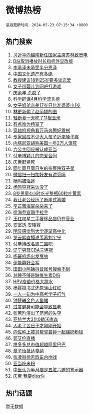 # 微博热榜

`最后更新时间：2024-05-23 07:15:34 +0800`

## 热门搜索

1. [习近平向越南新任国家主席苏林致贺电](https://m.weibo.cn/search?containerid=100103type%3D1%26t%3D10%26q%3D%23%E4%B9%A0%E8%BF%91%E5%B9%B3%E5%90%91%E8%B6%8A%E5%8D%97%E6%96%B0%E4%BB%BB%E5%9B%BD%E5%AE%B6%E4%B8%BB%E5%B8%AD%E8%8B%8F%E6%9E%97%E8%87%B4%E8%B4%BA%E7%94%B5%23&stream_entry_id=51&isnewpage=1&extparam=seat%3D1%26dgr%3D0%26cate%3D10103%26q%3D%2523%25E4%25B9%25A0%25E8%25BF%2591%25E5%25B9%25B3%25E5%2590%2591%25E8%25B6%258A%25E5%258D%2597%25E6%2596%25B0%25E4%25BB%25BB%25E5%259B%25BD%25E5%25AE%25B6%25E4%25B8%25BB%25E5%25B8%25AD%25E8%258B%258F%25E6%259E%2597%25E8%2587%25B4%25E8%25B4%25BA%25E7%2594%25B5%2523%26pos%3D0%26filter_type%3Drealtimehot%26stream_entry_id%3D51%26c_type%3D51%26display_time%3D1716419733%26pre_seqid%3D171641973370104257137)
1. [B站取消播放时长指标外显改版](https://m.weibo.cn/search?containerid=100103type%3D1%26t%3D10%26q%3D%23B%E7%AB%99%E5%8F%96%E6%B6%88%E6%92%AD%E6%94%BE%E6%97%B6%E9%95%BF%E6%8C%87%E6%A0%87%E5%A4%96%E6%98%BE%E6%94%B9%E7%89%88%23&stream_entry_id=31&isnewpage=1&extparam=seat%3D1%26lcate%3D5001%26cate%3D5001%26pos%3D0%26band_rank%3D1%26stream_entry_id%3D31%26flag%3D2%26dgr%3D0%26q%3D%2523B%25E7%25AB%2599%25E5%258F%2596%25E6%25B6%2588%25E6%2592%25AD%25E6%2594%25BE%25E6%2597%25B6%25E9%2595%25BF%25E6%258C%2587%25E6%25A0%2587%25E5%25A4%2596%25E6%2598%25BE%25E6%2594%25B9%25E7%2589%2588%2523%26filter_type%3Drealtimehot%26realpos%3D1%26c_type%3D31%26display_time%3D1716419733%26pre_seqid%3D171641973370104257137)
1. [李承泽未承受半分恩泽](https://m.weibo.cn/search?containerid=100103type%3D1%26t%3D10%26q%3D%E6%9D%8E%E6%89%BF%E6%B3%BD%E6%9C%AA%E6%89%BF%E5%8F%97%E5%8D%8A%E5%88%86%E6%81%A9%E6%B3%BD&stream_entry_id=31&isnewpage=1&extparam=seat%3D1%26lcate%3D5001%26cate%3D5001%26pos%3D1%26band_rank%3D2%26stream_entry_id%3D31%26flag%3D2%26dgr%3D0%26q%3D%25E6%259D%258E%25E6%2589%25BF%25E6%25B3%25BD%25E6%259C%25AA%25E6%2589%25BF%25E5%258F%2597%25E5%258D%258A%25E5%2588%2586%25E6%2581%25A9%25E6%25B3%25BD%26filter_type%3Drealtimehot%26realpos%3D2%26c_type%3D31%26display_time%3D1716419733%26pre_seqid%3D171641973370104257137)
1. [中国文化遗产有多绝](https://m.weibo.cn/search?containerid=100103type%3D1%26t%3D10%26q%3D%23%E4%B8%AD%E5%9B%BD%E6%96%87%E5%8C%96%E9%81%97%E4%BA%A7%E6%9C%89%E5%A4%9A%E7%BB%9D%23&stream_entry_id=31&isnewpage=1&extparam=seat%3D1%26lcate%3D5001%26cate%3D5001%26pos%3D2%26band_rank%3D3%26stream_entry_id%3D31%26flag%3D0%26dgr%3D0%26q%3D%2523%25E4%25B8%25AD%25E5%259B%25BD%25E6%2596%2587%25E5%258C%2596%25E9%2581%2597%25E4%25BA%25A7%25E6%259C%2589%25E5%25A4%259A%25E7%25BB%259D%2523%26filter_type%3Drealtimehot%26realpos%3D3%26c_type%3D31%26display_time%3D1716419733%26pre_seqid%3D171641973370104257137)
1. [教授建议18到25岁要多谈恋爱](https://m.weibo.cn/search?containerid=100103type%3D1%26t%3D10%26q%3D%23%E6%95%99%E6%8E%88%E5%BB%BA%E8%AE%AE18%E5%88%B025%E5%B2%81%E8%A6%81%E5%A4%9A%E8%B0%88%E6%81%8B%E7%88%B1%23&stream_entry_id=31&isnewpage=1&extparam=seat%3D1%26lcate%3D5001%26cate%3D5001%26pos%3D3%26band_rank%3D4%26stream_entry_id%3D31%26flag%3D2%26dgr%3D0%26q%3D%2523%25E6%2595%2599%25E6%258E%2588%25E5%25BB%25BA%25E8%25AE%25AE18%25E5%2588%25B025%25E5%25B2%2581%25E8%25A6%2581%25E5%25A4%259A%25E8%25B0%2588%25E6%2581%258B%25E7%2588%25B1%2523%26filter_type%3Drealtimehot%26realpos%3D4%26c_type%3D31%26display_time%3D1716419733%26pre_seqid%3D171641973370104257137)
1. [女子带婴儿到网吧打游戏](https://m.weibo.cn/search?containerid=100103type%3D1%26t%3D10%26q%3D%23%E5%A5%B3%E5%AD%90%E5%B8%A6%E5%A9%B4%E5%84%BF%E5%88%B0%E7%BD%91%E5%90%A7%E6%89%93%E6%B8%B8%E6%88%8F%23&stream_entry_id=31&isnewpage=1&extparam=seat%3D1%26lcate%3D5001%26cate%3D5001%26pos%3D4%26band_rank%3D5%26stream_entry_id%3D31%26flag%3D2%26dgr%3D0%26q%3D%2523%25E5%25A5%25B3%25E5%25AD%2590%25E5%25B8%25A6%25E5%25A9%25B4%25E5%2584%25BF%25E5%2588%25B0%25E7%25BD%2591%25E5%2590%25A7%25E6%2589%2593%25E6%25B8%25B8%25E6%2588%258F%2523%26filter_type%3Drealtimehot%26realpos%3D5%26c_type%3D31%26display_time%3D1716419733%26pre_seqid%3D171641973370104257137)
1. [庆余年 杀疯了](https://m.weibo.cn/search?containerid=100103type%3D1%26t%3D10%26q%3D%E5%BA%86%E4%BD%99%E5%B9%B4+%E6%9D%80%E7%96%AF%E4%BA%86&stream_entry_id=31&isnewpage=1&extparam=seat%3D1%26lcate%3D5001%26cate%3D5001%26pos%3D5%26band_rank%3D6%26stream_entry_id%3D31%26flag%3D2%26dgr%3D0%26q%3D%25E5%25BA%2586%25E4%25BD%2599%25E5%25B9%25B4%2520%25E6%259D%2580%25E7%2596%25AF%25E4%25BA%2586%26filter_type%3Drealtimehot%26realpos%3D6%26c_type%3D31%26display_time%3D1716419733%26pre_seqid%3D171641973370104257137)
1. [科学辟谣4月科学流言榜](https://m.weibo.cn/search?containerid=100103type%3D1%26t%3D10%26q%3D%23%E7%A7%91%E5%AD%A6%E8%BE%9F%E8%B0%A34%E6%9C%88%E7%A7%91%E5%AD%A6%E6%B5%81%E8%A8%80%E6%A6%9C%23&stream_entry_id=31&isnewpage=1&extparam=seat%3D1%26lcate%3D5001%26cate%3D5001%26pos%3D6%26band_rank%3D7%26stream_entry_id%3D31%26is_ad_pos%3D1%26dgr%3D0%26q%3D%2523%25E7%25A7%2591%25E5%25AD%25A6%25E8%25BE%259F%25E8%25B0%25A34%25E6%259C%2588%25E7%25A7%2591%25E5%25AD%25A6%25E6%25B5%2581%25E8%25A8%2580%25E6%25A6%259C%2523%26filter_type%3Drealtimehot%26adid%3D237689%26c_type%3D31%26display_time%3D1716419733%26pre_seqid%3D171641973370104257137)
1. [女子姐弟恋差17岁只比准婆婆小1岁](https://m.weibo.cn/search?containerid=100103type%3D1%26t%3D10%26q%3D%23%E5%A5%B3%E5%AD%90%E5%A7%90%E5%BC%9F%E6%81%8B%E5%B7%AE17%E5%B2%81%E5%8F%AA%E6%AF%94%E5%87%86%E5%A9%86%E5%A9%86%E5%B0%8F1%E5%B2%81%23&stream_entry_id=31&isnewpage=1&extparam=seat%3D1%26lcate%3D5001%26cate%3D5001%26pos%3D7%26band_rank%3D7%26stream_entry_id%3D31%26flag%3D2%26dgr%3D0%26q%3D%2523%25E5%25A5%25B3%25E5%25AD%2590%25E5%25A7%2590%25E5%25BC%259F%25E6%2581%258B%25E5%25B7%25AE17%25E5%25B2%2581%25E5%258F%25AA%25E6%25AF%2594%25E5%2587%2586%25E5%25A9%2586%25E5%25A9%2586%25E5%25B0%258F1%25E5%25B2%2581%2523%26filter_type%3Drealtimehot%26realpos%3D7%26c_type%3D31%26display_time%3D1716419733%26pre_seqid%3D171641973370104257137)
1. [林更新偷了赵丽颖的图](https://m.weibo.cn/search?containerid=100103type%3D1%26t%3D10%26q%3D%23%E6%9E%97%E6%9B%B4%E6%96%B0%E5%81%B7%E4%BA%86%E8%B5%B5%E4%B8%BD%E9%A2%96%E7%9A%84%E5%9B%BE%23&stream_entry_id=31&isnewpage=1&extparam=seat%3D1%26lcate%3D5001%26cate%3D5001%26pos%3D8%26band_rank%3D8%26stream_entry_id%3D31%26flag%3D2%26dgr%3D0%26q%3D%2523%25E6%259E%2597%25E6%259B%25B4%25E6%2596%25B0%25E5%2581%25B7%25E4%25BA%2586%25E8%25B5%25B5%25E4%25B8%25BD%25E9%25A2%2596%25E7%259A%2584%25E5%259B%25BE%2523%26filter_type%3Drealtimehot%26realpos%3D8%26c_type%3D31%26display_time%3D1716419733%26pre_seqid%3D171641973370104257137)
1. [轻断食一天吃了11根玉米](https://m.weibo.cn/search?containerid=100103type%3D1%26t%3D10%26q%3D%23%E8%BD%BB%E6%96%AD%E9%A3%9F%E4%B8%80%E5%A4%A9%E5%90%83%E4%BA%8611%E6%A0%B9%E7%8E%89%E7%B1%B3%23&stream_entry_id=31&isnewpage=1&extparam=seat%3D1%26lcate%3D5001%26cate%3D5001%26pos%3D9%26band_rank%3D9%26stream_entry_id%3D31%26flag%3D0%26dgr%3D0%26q%3D%2523%25E8%25BD%25BB%25E6%2596%25AD%25E9%25A3%259F%25E4%25B8%2580%25E5%25A4%25A9%25E5%2590%2583%25E4%25BA%258611%25E6%25A0%25B9%25E7%258E%2589%25E7%25B1%25B3%2523%26filter_type%3Drealtimehot%26realpos%3D9%26c_type%3D31%26display_time%3D1716419733%26pre_seqid%3D171641973370104257137)
1. [有点难为杨幂了](https://m.weibo.cn/search?containerid=100103type%3D1%26t%3D10%26q%3D%23%E6%9C%89%E7%82%B9%E9%9A%BE%E4%B8%BA%E6%9D%A8%E5%B9%82%E4%BA%86%23&stream_entry_id=31&isnewpage=1&extparam=seat%3D1%26lcate%3D5001%26cate%3D5001%26pos%3D10%26band_rank%3D10%26stream_entry_id%3D31%26flag%3D2%26dgr%3D0%26q%3D%2523%25E6%259C%2589%25E7%2582%25B9%25E9%259A%25BE%25E4%25B8%25BA%25E6%259D%25A8%25E5%25B9%2582%25E4%25BA%2586%2523%26filter_type%3Drealtimehot%26realpos%3D10%26c_type%3D31%26display_time%3D1716419733%26pre_seqid%3D171641973370104257137)
1. [穿越机视角看万马奔腾好震撼](https://m.weibo.cn/search?containerid=100103type%3D1%26t%3D10%26q%3D%23%E7%A9%BF%E8%B6%8A%E6%9C%BA%E8%A7%86%E8%A7%92%E7%9C%8B%E4%B8%87%E9%A9%AC%E5%A5%94%E8%85%BE%E5%A5%BD%E9%9C%87%E6%92%BC%23&stream_entry_id=31&isnewpage=1&extparam=seat%3D1%26lcate%3D5001%26cate%3D5001%26pos%3D11%26band_rank%3D11%26stream_entry_id%3D31%26flag%3D32768%26dgr%3D0%26q%3D%2523%25E7%25A9%25BF%25E8%25B6%258A%25E6%259C%25BA%25E8%25A7%2586%25E8%25A7%2592%25E7%259C%258B%25E4%25B8%2587%25E9%25A9%25AC%25E5%25A5%2594%25E8%2585%25BE%25E5%25A5%25BD%25E9%259C%2587%25E6%2592%25BC%2523%26filter_type%3Drealtimehot%26realpos%3D11%26c_type%3D31%26display_time%3D1716419733%26pre_seqid%3D171641973370104257137)
1. [专家回应不少大人孩子近来嗓子疼](https://m.weibo.cn/search?containerid=100103type%3D1%26t%3D10%26q%3D%23%E4%B8%93%E5%AE%B6%E5%9B%9E%E5%BA%94%E4%B8%8D%E5%B0%91%E5%A4%A7%E4%BA%BA%E5%AD%A9%E5%AD%90%E8%BF%91%E6%9D%A5%E5%97%93%E5%AD%90%E7%96%BC%23&stream_entry_id=31&isnewpage=1&extparam=seat%3D1%26lcate%3D5001%26cate%3D5001%26pos%3D12%26band_rank%3D12%26stream_entry_id%3D31%26flag%3D1%26dgr%3D0%26q%3D%2523%25E4%25B8%2593%25E5%25AE%25B6%25E5%259B%259E%25E5%25BA%2594%25E4%25B8%258D%25E5%25B0%2591%25E5%25A4%25A7%25E4%25BA%25BA%25E5%25AD%25A9%25E5%25AD%2590%25E8%25BF%2591%25E6%259D%25A5%25E5%2597%2593%25E5%25AD%2590%25E7%2596%25BC%2523%26filter_type%3Drealtimehot%26realpos%3D12%26c_type%3D31%26display_time%3D1716419733%26pre_seqid%3D171641973370104257137)
1. [内塔尼亚胡称美国一年2万人饿死](https://m.weibo.cn/search?containerid=100103type%3D1%26t%3D10%26q%3D%23%E5%86%85%E5%A1%94%E5%B0%BC%E4%BA%9A%E8%83%A1%E7%A7%B0%E7%BE%8E%E5%9B%BD%E4%B8%80%E5%B9%B42%E4%B8%87%E4%BA%BA%E9%A5%BF%E6%AD%BB%23&stream_entry_id=31&isnewpage=1&extparam=seat%3D1%26lcate%3D5001%26cate%3D5001%26pos%3D13%26band_rank%3D13%26stream_entry_id%3D31%26flag%3D0%26dgr%3D0%26q%3D%2523%25E5%2586%2585%25E5%25A1%2594%25E5%25B0%25BC%25E4%25BA%259A%25E8%2583%25A1%25E7%25A7%25B0%25E7%25BE%258E%25E5%259B%25BD%25E4%25B8%2580%25E5%25B9%25B42%25E4%25B8%2587%25E4%25BA%25BA%25E9%25A5%25BF%25E6%25AD%25BB%2523%26filter_type%3Drealtimehot%26realpos%3D13%26c_type%3D31%26display_time%3D1716419733%26pre_seqid%3D171641973370104257137)
1. [六公主回应被认成亚当](https://m.weibo.cn/search?containerid=100103type%3D1%26t%3D10%26q%3D%23%E5%85%AD%E5%85%AC%E4%B8%BB%E5%9B%9E%E5%BA%94%E8%A2%AB%E8%AE%A4%E6%88%90%E4%BA%9A%E5%BD%93%23&stream_entry_id=31&isnewpage=1&extparam=seat%3D1%26lcate%3D5001%26cate%3D5001%26pos%3D14%26band_rank%3D14%26stream_entry_id%3D31%26flag%3D2%26dgr%3D0%26q%3D%2523%25E5%2585%25AD%25E5%2585%25AC%25E4%25B8%25BB%25E5%259B%259E%25E5%25BA%2594%25E8%25A2%25AB%25E8%25AE%25A4%25E6%2588%2590%25E4%25BA%259A%25E5%25BD%2593%2523%26filter_type%3Drealtimehot%26realpos%3D14%26c_type%3D31%26display_time%3D1716419733%26pre_seqid%3D171641973370104257137)
1. [付辛博颖儿的恋爱合同](https://m.weibo.cn/search?containerid=100103type%3D1%26t%3D10%26q%3D%23%E4%BB%98%E8%BE%9B%E5%8D%9A%E9%A2%96%E5%84%BF%E7%9A%84%E6%81%8B%E7%88%B1%E5%90%88%E5%90%8C%23&stream_entry_id=31&isnewpage=1&extparam=seat%3D1%26lcate%3D5001%26cate%3D5001%26pos%3D15%26band_rank%3D15%26stream_entry_id%3D31%26flag%3D2%26dgr%3D0%26q%3D%2523%25E4%25BB%2598%25E8%25BE%259B%25E5%258D%259A%25E9%25A2%2596%25E5%2584%25BF%25E7%259A%2584%25E6%2581%258B%25E7%2588%25B1%25E5%2590%2588%25E5%2590%258C%2523%26filter_type%3Drealtimehot%26realpos%3D15%26c_type%3D31%26display_time%3D1716419733%26pre_seqid%3D171641973370104257137)
1. [庆帝赶紧死](https://m.weibo.cn/search?containerid=100103type%3D1%26t%3D10%26q%3D%E5%BA%86%E5%B8%9D%E8%B5%B6%E7%B4%A7%E6%AD%BB&stream_entry_id=31&isnewpage=1&extparam=seat%3D1%26lcate%3D5001%26cate%3D5001%26pos%3D16%26band_rank%3D16%26stream_entry_id%3D31%26flag%3D0%26dgr%3D0%26q%3D%25E5%25BA%2586%25E5%25B8%259D%25E8%25B5%25B6%25E7%25B4%25A7%25E6%25AD%25BB%26filter_type%3Drealtimehot%26realpos%3D16%26c_type%3D31%26display_time%3D1716419733%26pre_seqid%3D171641973370104257137)
1. [同年同月同日生的鉴察院双子星](https://m.weibo.cn/search?containerid=100103type%3D1%26t%3D10%26q%3D%E5%90%8C%E5%B9%B4%E5%90%8C%E6%9C%88%E5%90%8C%E6%97%A5%E7%94%9F%E7%9A%84%E9%89%B4%E5%AF%9F%E9%99%A2%E5%8F%8C%E5%AD%90%E6%98%9F&stream_entry_id=31&isnewpage=1&extparam=seat%3D1%26lcate%3D5001%26cate%3D5001%26pos%3D17%26band_rank%3D17%26stream_entry_id%3D31%26flag%3D2%26dgr%3D0%26q%3D%25E5%2590%258C%25E5%25B9%25B4%25E5%2590%258C%25E6%259C%2588%25E5%2590%258C%25E6%2597%25A5%25E7%2594%259F%25E7%259A%2584%25E9%2589%25B4%25E5%25AF%259F%25E9%2599%25A2%25E5%258F%258C%25E5%25AD%2590%25E6%2598%259F%26filter_type%3Drealtimehot%26realpos%3D17%26c_type%3D31%26display_time%3D1716419733%26pre_seqid%3D171641973370104257137)
1. [微信扫一扫加好友有讲究吗](https://m.weibo.cn/search?containerid=100103type%3D1%26t%3D10%26q%3D%23%E5%BE%AE%E4%BF%A1%E6%89%AB%E4%B8%80%E6%89%AB%E5%8A%A0%E5%A5%BD%E5%8F%8B%E6%9C%89%E8%AE%B2%E7%A9%B6%E5%90%97%23&stream_entry_id=31&isnewpage=1&extparam=seat%3D1%26lcate%3D5001%26cate%3D5001%26pos%3D18%26band_rank%3D18%26stream_entry_id%3D31%26flag%3D0%26dgr%3D0%26q%3D%2523%25E5%25BE%25AE%25E4%25BF%25A1%25E6%2589%25AB%25E4%25B8%2580%25E6%2589%25AB%25E5%258A%25A0%25E5%25A5%25BD%25E5%258F%258B%25E6%259C%2589%25E8%25AE%25B2%25E7%25A9%25B6%25E5%2590%2597%2523%26filter_type%3Drealtimehot%26realpos%3D18%26c_type%3D31%26display_time%3D1716419733%26pre_seqid%3D171641973370104257137)
1. [杨鸣被驱逐](https://m.weibo.cn/search?containerid=100103type%3D1%26t%3D10%26q%3D%E6%9D%A8%E9%B8%A3%E8%A2%AB%E9%A9%B1%E9%80%90&stream_entry_id=31&isnewpage=1&extparam=seat%3D1%26lcate%3D5001%26cate%3D5001%26pos%3D19%26band_rank%3D19%26stream_entry_id%3D31%26flag%3D0%26dgr%3D0%26q%3D%25E6%259D%25A8%25E9%25B8%25A3%25E8%25A2%25AB%25E9%25A9%25B1%25E9%2580%2590%26filter_type%3Drealtimehot%26realpos%3D19%26c_type%3D31%26display_time%3D1716419733%26pre_seqid%3D171641973370104257137)
1. [杨鸣夺冠采访没了](https://m.weibo.cn/search?containerid=100103type%3D1%26t%3D10%26q%3D%23%E6%9D%A8%E9%B8%A3%E5%A4%BA%E5%86%A0%E9%87%87%E8%AE%BF%E6%B2%A1%E4%BA%86%23&stream_entry_id=31&isnewpage=1&extparam=seat%3D1%26lcate%3D5001%26cate%3D5001%26pos%3D20%26band_rank%3D20%26stream_entry_id%3D31%26flag%3D0%26dgr%3D0%26q%3D%2523%25E6%259D%25A8%25E9%25B8%25A3%25E5%25A4%25BA%25E5%2586%25A0%25E9%2587%2587%25E8%25AE%25BF%25E6%25B2%25A1%25E4%25BA%2586%2523%26filter_type%3Drealtimehot%26realpos%3D20%26c_type%3D31%26display_time%3D1716419733%26pre_seqid%3D171641973370104257137)
1. [8岁男童4小时吃光整瓶60粒叶黄素](https://m.weibo.cn/search?containerid=100103type%3D1%26t%3D10%26q%3D%238%E5%B2%81%E7%94%B7%E7%AB%A54%E5%B0%8F%E6%97%B6%E5%90%83%E5%85%89%E6%95%B4%E7%93%B660%E7%B2%92%E5%8F%B6%E9%BB%84%E7%B4%A0%23&stream_entry_id=31&isnewpage=1&extparam=seat%3D1%26lcate%3D5001%26cate%3D5001%26pos%3D21%26band_rank%3D21%26stream_entry_id%3D31%26flag%3D0%26dgr%3D0%26q%3D%25238%25E5%25B2%2581%25E7%2594%25B7%25E7%25AB%25A54%25E5%25B0%258F%25E6%2597%25B6%25E5%2590%2583%25E5%2585%2589%25E6%2595%25B4%25E7%2593%25B660%25E7%25B2%2592%25E5%258F%25B6%25E9%25BB%2584%25E7%25B4%25A0%2523%26filter_type%3Drealtimehot%26realpos%3D21%26c_type%3D31%26display_time%3D1716419733%26pre_seqid%3D171641973370104257137)
1. [我让老公经历了断崖式离婚](https://m.weibo.cn/search?containerid=100103type%3D1%26t%3D10%26q%3D%23%E6%88%91%E8%AE%A9%E8%80%81%E5%85%AC%E7%BB%8F%E5%8E%86%E4%BA%86%E6%96%AD%E5%B4%96%E5%BC%8F%E7%A6%BB%E5%A9%9A%23&stream_entry_id=31&isnewpage=1&extparam=seat%3D1%26lcate%3D5001%26cate%3D5001%26pos%3D22%26band_rank%3D22%26stream_entry_id%3D31%26flag%3D0%26dgr%3D0%26q%3D%2523%25E6%2588%2591%25E8%25AE%25A9%25E8%2580%2581%25E5%2585%25AC%25E7%25BB%258F%25E5%258E%2586%25E4%25BA%2586%25E6%2596%25AD%25E5%25B4%2596%25E5%25BC%258F%25E7%25A6%25BB%25E5%25A9%259A%2523%26filter_type%3Drealtimehot%26realpos%3D22%26c_type%3D31%26display_time%3D1716419733%26pre_seqid%3D171641973370104257137)
1. [辛芷蕾海棠朵朵来了](https://m.weibo.cn/search?containerid=100103type%3D1%26t%3D10%26q%3D%23%E8%BE%9B%E8%8A%B7%E8%95%BE%E6%B5%B7%E6%A3%A0%E6%9C%B5%E6%9C%B5%E6%9D%A5%E4%BA%86%23&stream_entry_id=31&isnewpage=1&extparam=seat%3D1%26lcate%3D5001%26cate%3D5001%26pos%3D23%26band_rank%3D23%26stream_entry_id%3D31%26flag%3D1%26dgr%3D0%26q%3D%2523%25E8%25BE%259B%25E8%258A%25B7%25E8%2595%25BE%25E6%25B5%25B7%25E6%25A3%25A0%25E6%259C%25B5%25E6%259C%25B5%25E6%259D%25A5%25E4%25BA%2586%2523%26filter_type%3Drealtimehot%26realpos%3D23%26c_type%3D31%26display_time%3D1716419733%26pre_seqid%3D171641973370104257137)
1. [徐海乔宣璐手拉手](https://m.weibo.cn/search?containerid=100103type%3D1%26t%3D10%26q%3D%E5%BE%90%E6%B5%B7%E4%B9%94%E5%AE%A3%E7%92%90%E6%89%8B%E6%8B%89%E6%89%8B&stream_entry_id=31&isnewpage=1&extparam=seat%3D1%26lcate%3D5001%26cate%3D5001%26pos%3D24%26band_rank%3D24%26stream_entry_id%3D31%26flag%3D0%26dgr%3D0%26q%3D%25E5%25BE%2590%25E6%25B5%25B7%25E4%25B9%2594%25E5%25AE%25A3%25E7%2592%2590%25E6%2589%258B%25E6%258B%2589%25E6%2589%258B%26filter_type%3Drealtimehot%26realpos%3D24%26c_type%3D31%26display_time%3D1716419733%26pre_seqid%3D171641973370104257137)
1. [王红权星二手奢侈品店仍在营业](https://m.weibo.cn/search?containerid=100103type%3D1%26t%3D10%26q%3D%23%E7%8E%8B%E7%BA%A2%E6%9D%83%E6%98%9F%E4%BA%8C%E6%89%8B%E5%A5%A2%E4%BE%88%E5%93%81%E5%BA%97%E4%BB%8D%E5%9C%A8%E8%90%A5%E4%B8%9A%23&stream_entry_id=31&isnewpage=1&extparam=seat%3D1%26lcate%3D5001%26cate%3D5001%26pos%3D25%26band_rank%3D25%26stream_entry_id%3D31%26flag%3D0%26dgr%3D0%26q%3D%2523%25E7%258E%258B%25E7%25BA%25A2%25E6%259D%2583%25E6%2598%259F%25E4%25BA%258C%25E6%2589%258B%25E5%25A5%25A2%25E4%25BE%2588%25E5%2593%2581%25E5%25BA%2597%25E4%25BB%258D%25E5%259C%25A8%25E8%2590%25A5%25E4%25B8%259A%2523%26filter_type%3Drealtimehot%26realpos%3D25%26c_type%3D31%26display_time%3D1716419733%26pre_seqid%3D171641973370104257137)
1. [安室透 安陵容](https://m.weibo.cn/search?containerid=100103type%3D1%26t%3D10%26q%3D%E5%AE%89%E5%AE%A4%E9%80%8F+%E5%AE%89%E9%99%B5%E5%AE%B9&stream_entry_id=31&isnewpage=1&extparam=seat%3D1%26lcate%3D5001%26cate%3D5001%26pos%3D26%26band_rank%3D26%26stream_entry_id%3D31%26flag%3D0%26dgr%3D0%26q%3D%25E5%25AE%2589%25E5%25AE%25A4%25E9%2580%258F%2520%25E5%25AE%2589%25E9%2599%25B5%25E5%25AE%25B9%26filter_type%3Drealtimehot%26realpos%3D26%26c_type%3D31%26display_time%3D1716419733%26pre_seqid%3D171641973370104257137)
1. [明显感觉到大学逐渐高中化](https://m.weibo.cn/search?containerid=100103type%3D1%26t%3D10%26q%3D%23%E6%98%8E%E6%98%BE%E6%84%9F%E8%A7%89%E5%88%B0%E5%A4%A7%E5%AD%A6%E9%80%90%E6%B8%90%E9%AB%98%E4%B8%AD%E5%8C%96%23&stream_entry_id=31&isnewpage=1&extparam=seat%3D1%26lcate%3D5001%26cate%3D5001%26pos%3D27%26band_rank%3D27%26stream_entry_id%3D31%26flag%3D0%26dgr%3D0%26q%3D%2523%25E6%2598%258E%25E6%2598%25BE%25E6%2584%259F%25E8%25A7%2589%25E5%2588%25B0%25E5%25A4%25A7%25E5%25AD%25A6%25E9%2580%2590%25E6%25B8%2590%25E9%25AB%2598%25E4%25B8%25AD%25E5%258C%2596%2523%26filter_type%3Drealtimehot%26realpos%3D27%26c_type%3D31%26display_time%3D1716419733%26pre_seqid%3D171641973370104257137)
1. [罗云熙直播说羡慕刘宇宁](https://m.weibo.cn/search?containerid=100103type%3D1%26t%3D10%26q%3D%23%E7%BD%97%E4%BA%91%E7%86%99%E7%9B%B4%E6%92%AD%E8%AF%B4%E7%BE%A1%E6%85%95%E5%88%98%E5%AE%87%E5%AE%81%23&stream_entry_id=31&isnewpage=1&extparam=seat%3D1%26lcate%3D5001%26cate%3D5001%26pos%3D28%26band_rank%3D28%26stream_entry_id%3D31%26flag%3D0%26dgr%3D0%26q%3D%2523%25E7%25BD%2597%25E4%25BA%2591%25E7%2586%2599%25E7%259B%25B4%25E6%2592%25AD%25E8%25AF%25B4%25E7%25BE%25A1%25E6%2585%2595%25E5%2588%2598%25E5%25AE%2587%25E5%25AE%2581%2523%26filter_type%3Drealtimehot%26realpos%3D28%26c_type%3D31%26display_time%3D1716419733%26pre_seqid%3D171641973370104257137)
1. [付辛博改名周二围吧](https://m.weibo.cn/search?containerid=100103type%3D1%26t%3D10%26q%3D%23%E4%BB%98%E8%BE%9B%E5%8D%9A%E6%94%B9%E5%90%8D%E5%91%A8%E4%BA%8C%E5%9B%B4%E5%90%A7%23&stream_entry_id=31&isnewpage=1&extparam=seat%3D1%26lcate%3D5001%26cate%3D5001%26pos%3D29%26band_rank%3D29%26stream_entry_id%3D31%26flag%3D1%26dgr%3D0%26q%3D%2523%25E4%25BB%2598%25E8%25BE%259B%25E5%258D%259A%25E6%2594%25B9%25E5%2590%258D%25E5%2591%25A8%25E4%25BA%258C%25E5%259B%25B4%25E5%2590%25A7%2523%26filter_type%3Drealtimehot%26realpos%3D29%26c_type%3D31%26display_time%3D1716419733%26pre_seqid%3D171641973370104257137)
1. [辽宁男篮CBA三连冠](https://m.weibo.cn/search?containerid=100103type%3D1%26t%3D10%26q%3D%23%E8%BE%BD%E5%AE%81%E7%94%B7%E7%AF%AECBA%E4%B8%89%E8%BF%9E%E5%86%A0%23&stream_entry_id=31&isnewpage=1&extparam=seat%3D1%26lcate%3D5001%26cate%3D5001%26pos%3D30%26band_rank%3D30%26stream_entry_id%3D31%26flag%3D0%26dgr%3D0%26q%3D%2523%25E8%25BE%25BD%25E5%25AE%2581%25E7%2594%25B7%25E7%25AF%25AECBA%25E4%25B8%2589%25E8%25BF%259E%25E5%2586%25A0%2523%26filter_type%3Drealtimehot%26realpos%3D30%26c_type%3D31%26display_time%3D1716419733%26pre_seqid%3D171641973370104257137)
1. [杨幂机场出发戛纳](https://m.weibo.cn/search?containerid=100103type%3D1%26t%3D10%26q%3D%23%E6%9D%A8%E5%B9%82%E6%9C%BA%E5%9C%BA%E5%87%BA%E5%8F%91%E6%88%9B%E7%BA%B3%23&stream_entry_id=31&isnewpage=1&extparam=seat%3D1%26lcate%3D5001%26cate%3D5001%26pos%3D31%26band_rank%3D31%26stream_entry_id%3D31%26flag%3D1%26dgr%3D0%26q%3D%2523%25E6%259D%25A8%25E5%25B9%2582%25E6%259C%25BA%25E5%259C%25BA%25E5%2587%25BA%25E5%258F%2591%25E6%2588%259B%25E7%25BA%25B3%2523%26filter_type%3Drealtimehot%26realpos%3D31%26c_type%3D31%26display_time%3D1716419733%26pre_seqid%3D171641973370104257137)
1. [伊能静好会写](https://m.weibo.cn/search?containerid=100103type%3D1%26t%3D10%26q%3D%E4%BC%8A%E8%83%BD%E9%9D%99%E5%A5%BD%E4%BC%9A%E5%86%99&stream_entry_id=31&isnewpage=1&extparam=seat%3D1%26lcate%3D5001%26cate%3D5001%26pos%3D32%26band_rank%3D32%26stream_entry_id%3D31%26flag%3D0%26dgr%3D0%26q%3D%25E4%25BC%258A%25E8%2583%25BD%25E9%259D%2599%25E5%25A5%25BD%25E4%25BC%259A%25E5%2586%2599%26filter_type%3Drealtimehot%26realpos%3D32%26c_type%3D31%26display_time%3D1716419733%26pre_seqid%3D171641973370104257137)
1. [田田小阿姨抖音账号搜索不到](https://m.weibo.cn/search?containerid=100103type%3D1%26t%3D10%26q%3D%23%E7%94%B0%E7%94%B0%E5%B0%8F%E9%98%BF%E5%A7%A8%E6%8A%96%E9%9F%B3%E8%B4%A6%E5%8F%B7%E6%90%9C%E7%B4%A2%E4%B8%8D%E5%88%B0%23&stream_entry_id=31&isnewpage=1&extparam=seat%3D1%26lcate%3D5001%26cate%3D5001%26pos%3D33%26band_rank%3D33%26stream_entry_id%3D31%26flag%3D0%26dgr%3D0%26q%3D%2523%25E7%2594%25B0%25E7%2594%25B0%25E5%25B0%258F%25E9%2598%25BF%25E5%25A7%25A8%25E6%258A%2596%25E9%259F%25B3%25E8%25B4%25A6%25E5%258F%25B7%25E6%2590%259C%25E7%25B4%25A2%25E4%25B8%258D%25E5%2588%25B0%2523%26filter_type%3Drealtimehot%26realpos%3D33%26c_type%3D31%26display_time%3D1716419733%26pre_seqid%3D171641973370104257137)
1. [总睡不够是缺维生素D吗](https://m.weibo.cn/search?containerid=100103type%3D1%26t%3D10%26q%3D%23%E6%80%BB%E7%9D%A1%E4%B8%8D%E5%A4%9F%E6%98%AF%E7%BC%BA%E7%BB%B4%E7%94%9F%E7%B4%A0D%E5%90%97%23&stream_entry_id=31&isnewpage=1&extparam=seat%3D1%26lcate%3D5001%26cate%3D5001%26pos%3D34%26band_rank%3D34%26stream_entry_id%3D31%26flag%3D0%26dgr%3D0%26q%3D%2523%25E6%2580%25BB%25E7%259D%25A1%25E4%25B8%258D%25E5%25A4%259F%25E6%2598%25AF%25E7%25BC%25BA%25E7%25BB%25B4%25E7%2594%259F%25E7%25B4%25A0D%25E5%2590%2597%2523%26filter_type%3Drealtimehot%26realpos%3D34%26c_type%3D31%26display_time%3D1716419733%26pre_seqid%3D171641973370104257137)
1. [HPV疫苗价格大跳水](https://m.weibo.cn/search?containerid=100103type%3D1%26t%3D10%26q%3D%23HPV%E7%96%AB%E8%8B%97%E4%BB%B7%E6%A0%BC%E5%A4%A7%E8%B7%B3%E6%B0%B4%23&stream_entry_id=31&isnewpage=1&extparam=seat%3D1%26lcate%3D5001%26cate%3D5001%26pos%3D35%26band_rank%3D35%26stream_entry_id%3D31%26flag%3D0%26dgr%3D0%26q%3D%2523HPV%25E7%2596%25AB%25E8%258B%2597%25E4%25BB%25B7%25E6%25A0%25BC%25E5%25A4%25A7%25E8%25B7%25B3%25E6%25B0%25B4%2523%26filter_type%3Drealtimehot%26realpos%3D35%26c_type%3D31%26display_time%3D1716419733%26pre_seqid%3D171641973370104257137)
1. [杨幂抠书式还原涂山红红](https://m.weibo.cn/search?containerid=100103type%3D1%26t%3D10%26q%3D%23%E6%9D%A8%E5%B9%82%E6%8A%A0%E4%B9%A6%E5%BC%8F%E8%BF%98%E5%8E%9F%E6%B6%82%E5%B1%B1%E7%BA%A2%E7%BA%A2%23&stream_entry_id=31&isnewpage=1&extparam=seat%3D1%26lcate%3D5001%26cate%3D5001%26pos%3D36%26band_rank%3D36%26stream_entry_id%3D31%26flag%3D0%26dgr%3D0%26q%3D%2523%25E6%259D%25A8%25E5%25B9%2582%25E6%258A%25A0%25E4%25B9%25A6%25E5%25BC%258F%25E8%25BF%2598%25E5%258E%259F%25E6%25B6%2582%25E5%25B1%25B1%25E7%25BA%25A2%25E7%25BA%25A2%2523%26filter_type%3Drealtimehot%26realpos%3D36%26c_type%3D31%26display_time%3D1716419733%26pre_seqid%3D171641973370104257137)
1. [一人一句为中高考学子打气](https://m.weibo.cn/search?containerid=100103type%3D1%26t%3D10%26q%3D%23%E4%B8%80%E4%BA%BA%E4%B8%80%E5%8F%A5%E4%B8%BA%E4%B8%AD%E9%AB%98%E8%80%83%E5%AD%A6%E5%AD%90%E6%89%93%E6%B0%94%23&stream_entry_id=31&isnewpage=1&extparam=seat%3D1%26lcate%3D5001%26cate%3D5001%26pos%3D37%26band_rank%3D37%26stream_entry_id%3D31%26flag%3D32768%26dgr%3D0%26q%3D%2523%25E4%25B8%2580%25E4%25BA%25BA%25E4%25B8%2580%25E5%258F%25A5%25E4%25B8%25BA%25E4%25B8%25AD%25E9%25AB%2598%25E8%2580%2583%25E5%25AD%25A6%25E5%25AD%2590%25E6%2589%2593%25E6%25B0%2594%2523%26filter_type%3Drealtimehot%26realpos%3D37%26c_type%3D31%26display_time%3D1716419733%26pre_seqid%3D171641973370104257137)
1. [钟楚曦金色人鱼裙](https://m.weibo.cn/search?containerid=100103type%3D1%26t%3D10%26q%3D%23%E9%92%9F%E6%A5%9A%E6%9B%A6%E9%87%91%E8%89%B2%E4%BA%BA%E9%B1%BC%E8%A3%99%23&stream_entry_id=31&isnewpage=1&extparam=seat%3D1%26lcate%3D5001%26cate%3D5001%26pos%3D38%26band_rank%3D38%26stream_entry_id%3D31%26flag%3D0%26dgr%3D0%26q%3D%2523%25E9%2592%259F%25E6%25A5%259A%25E6%259B%25A6%25E9%2587%2591%25E8%2589%25B2%25E4%25BA%25BA%25E9%25B1%25BC%25E8%25A3%2599%2523%26filter_type%3Drealtimehot%26realpos%3D38%26c_type%3D31%26display_time%3D1716419733%26pre_seqid%3D171641973370104257137)
1. [过度健身可能会导致显老](https://m.weibo.cn/search?containerid=100103type%3D1%26t%3D10%26q%3D%23%E8%BF%87%E5%BA%A6%E5%81%A5%E8%BA%AB%E5%8F%AF%E8%83%BD%E4%BC%9A%E5%AF%BC%E8%87%B4%E6%98%BE%E8%80%81%23&stream_entry_id=31&isnewpage=1&extparam=seat%3D1%26lcate%3D5001%26cate%3D5001%26pos%3D39%26band_rank%3D39%26stream_entry_id%3D31%26flag%3D1%26dgr%3D0%26q%3D%2523%25E8%25BF%2587%25E5%25BA%25A6%25E5%2581%25A5%25E8%25BA%25AB%25E5%258F%25AF%25E8%2583%25BD%25E4%25BC%259A%25E5%25AF%25BC%25E8%2587%25B4%25E6%2598%25BE%25E8%2580%2581%2523%26filter_type%3Drealtimehot%26realpos%3D39%26c_type%3D31%26display_time%3D1716419733%26pre_seqid%3D171641973370104257137)
1. [张若昀演出了范闲的失望](https://m.weibo.cn/search?containerid=100103type%3D1%26t%3D10%26q%3D%23%E5%BC%A0%E8%8B%A5%E6%98%80%E6%BC%94%E5%87%BA%E4%BA%86%E8%8C%83%E9%97%B2%E7%9A%84%E5%A4%B1%E6%9C%9B%23&stream_entry_id=31&isnewpage=1&extparam=seat%3D1%26lcate%3D5001%26cate%3D5001%26pos%3D40%26band_rank%3D40%26stream_entry_id%3D31%26flag%3D0%26dgr%3D0%26q%3D%2523%25E5%25BC%25A0%25E8%258B%25A5%25E6%2598%2580%25E6%25BC%2594%25E5%2587%25BA%25E4%25BA%2586%25E8%258C%2583%25E9%2597%25B2%25E7%259A%2584%25E5%25A4%25B1%25E6%259C%259B%2523%26filter_type%3Drealtimehot%26realpos%3D40%26c_type%3D31%26display_time%3D1716419733%26pre_seqid%3D171641973370104257137)
1. [亚特兰大3比0勒沃库森](https://m.weibo.cn/search?containerid=100103type%3D1%26t%3D10%26q%3D%23%E4%BA%9A%E7%89%B9%E5%85%B0%E5%A4%A73%E6%AF%940%E5%8B%92%E6%B2%83%E5%BA%93%E6%A3%AE%23&stream_entry_id=31&isnewpage=1&extparam=seat%3D1%26lcate%3D5001%26cate%3D5001%26pos%3D41%26band_rank%3D41%26stream_entry_id%3D31%26flag%3D1%26dgr%3D0%26q%3D%2523%25E4%25BA%259A%25E7%2589%25B9%25E5%2585%25B0%25E5%25A4%25A73%25E6%25AF%25940%25E5%258B%2592%25E6%25B2%2583%25E5%25BA%2593%25E6%25A3%25AE%2523%26filter_type%3Drealtimehot%26realpos%3D41%26c_type%3D31%26display_time%3D1716419733%26pre_seqid%3D171641973370104257137)
1. [人老了苦日子才刚刚开始](https://m.weibo.cn/search?containerid=100103type%3D1%26t%3D10%26q%3D%23%E4%BA%BA%E8%80%81%E4%BA%86%E8%8B%A6%E6%97%A5%E5%AD%90%E6%89%8D%E5%88%9A%E5%88%9A%E5%BC%80%E5%A7%8B%23&stream_entry_id=31&isnewpage=1&extparam=seat%3D1%26lcate%3D5001%26cate%3D5001%26pos%3D42%26band_rank%3D42%26stream_entry_id%3D31%26flag%3D0%26dgr%3D0%26q%3D%2523%25E4%25BA%25BA%25E8%2580%2581%25E4%25BA%2586%25E8%258B%25A6%25E6%2597%25A5%25E5%25AD%2590%25E6%2589%258D%25E5%2588%259A%25E5%2588%259A%25E5%25BC%2580%25E5%25A7%258B%2523%26filter_type%3Drealtimehot%26realpos%3D42%26c_type%3D31%26display_time%3D1716419733%26pre_seqid%3D171641973370104257137)
1. [向佐称上披哥帮郭碧婷一起赚奶粉钱](https://m.weibo.cn/search?containerid=100103type%3D1%26t%3D10%26q%3D%23%E5%90%91%E4%BD%90%E7%A7%B0%E4%B8%8A%E6%8A%AB%E5%93%A5%E5%B8%AE%E9%83%AD%E7%A2%A7%E5%A9%B7%E4%B8%80%E8%B5%B7%E8%B5%9A%E5%A5%B6%E7%B2%89%E9%92%B1%23&stream_entry_id=31&isnewpage=1&extparam=seat%3D1%26lcate%3D5001%26cate%3D5001%26pos%3D43%26band_rank%3D43%26stream_entry_id%3D31%26flag%3D0%26dgr%3D0%26q%3D%2523%25E5%2590%2591%25E4%25BD%2590%25E7%25A7%25B0%25E4%25B8%258A%25E6%258A%25AB%25E5%2593%25A5%25E5%25B8%25AE%25E9%2583%25AD%25E7%25A2%25A7%25E5%25A9%25B7%25E4%25B8%2580%25E8%25B5%25B7%25E8%25B5%259A%25E5%25A5%25B6%25E7%25B2%2589%25E9%2592%25B1%2523%26filter_type%3Drealtimehot%26realpos%3D43%26c_type%3D31%26display_time%3D1716419733%26pre_seqid%3D171641973370104257137)
1. [郭艾伦直播](https://m.weibo.cn/search?containerid=100103type%3D1%26t%3D10%26q%3D%E9%83%AD%E8%89%BE%E4%BC%A6%E7%9B%B4%E6%92%AD&stream_entry_id=31&isnewpage=1&extparam=seat%3D1%26lcate%3D5001%26cate%3D5001%26pos%3D44%26band_rank%3D44%26stream_entry_id%3D31%26flag%3D0%26dgr%3D0%26q%3D%25E9%2583%25AD%25E8%2589%25BE%25E4%25BC%25A6%25E7%259B%25B4%25E6%2592%25AD%26filter_type%3Drealtimehot%26realpos%3D44%26c_type%3D31%26display_time%3D1716419733%26pre_seqid%3D171641973370104257137)
1. [拼多多总市值超越阿里巴巴](https://m.weibo.cn/search?containerid=100103type%3D1%26t%3D10%26q%3D%23%E6%8B%BC%E5%A4%9A%E5%A4%9A%E6%80%BB%E5%B8%82%E5%80%BC%E8%B6%85%E8%B6%8A%E9%98%BF%E9%87%8C%E5%B7%B4%E5%B7%B4%23&stream_entry_id=31&isnewpage=1&extparam=seat%3D1%26lcate%3D5001%26cate%3D5001%26pos%3D45%26band_rank%3D45%26stream_entry_id%3D31%26flag%3D0%26dgr%3D0%26q%3D%2523%25E6%258B%25BC%25E5%25A4%259A%25E5%25A4%259A%25E6%2580%25BB%25E5%25B8%2582%25E5%2580%25BC%25E8%25B6%2585%25E8%25B6%258A%25E9%2598%25BF%25E9%2587%258C%25E5%25B7%25B4%25E5%25B7%25B4%2523%26filter_type%3Drealtimehot%26realpos%3D45%26c_type%3D31%26display_time%3D1716419733%26pre_seqid%3D171641973370104257137)
1. [章子怡抵达戛纳](https://m.weibo.cn/search?containerid=100103type%3D1%26t%3D10%26q%3D%23%E7%AB%A0%E5%AD%90%E6%80%A1%E6%8A%B5%E8%BE%BE%E6%88%9B%E7%BA%B3%23&stream_entry_id=31&isnewpage=1&extparam=seat%3D1%26lcate%3D5001%26cate%3D5001%26pos%3D46%26band_rank%3D46%26stream_entry_id%3D31%26flag%3D0%26dgr%3D0%26q%3D%2523%25E7%25AB%25A0%25E5%25AD%2590%25E6%2580%25A1%25E6%258A%25B5%25E8%25BE%25BE%25E6%2588%259B%25E7%25BA%25B3%2523%26filter_type%3Drealtimehot%26realpos%3D46%26c_type%3D31%26display_time%3D1716419733%26pre_seqid%3D171641973370104257137)
1. [张凌赫徐若晗车内吻戏](https://m.weibo.cn/search?containerid=100103type%3D1%26t%3D10%26q%3D%23%E5%BC%A0%E5%87%8C%E8%B5%AB%E5%BE%90%E8%8B%A5%E6%99%97%E8%BD%A6%E5%86%85%E5%90%BB%E6%88%8F%23&stream_entry_id=31&isnewpage=1&extparam=seat%3D1%26lcate%3D5001%26cate%3D5001%26pos%3D47%26band_rank%3D47%26stream_entry_id%3D31%26flag%3D0%26dgr%3D0%26q%3D%2523%25E5%25BC%25A0%25E5%2587%258C%25E8%25B5%25AB%25E5%25BE%2590%25E8%258B%25A5%25E6%2599%2597%25E8%25BD%25A6%25E5%2586%2585%25E5%2590%25BB%25E6%2588%258F%2523%26filter_type%3Drealtimehot%26realpos%3D47%26c_type%3D31%26display_time%3D1716419733%26pre_seqid%3D171641973370104257137)
1. [亚当吃米粉](https://m.weibo.cn/search?containerid=100103type%3D1%26t%3D10%26q%3D%E4%BA%9A%E5%BD%93%E5%90%83%E7%B1%B3%E7%B2%89&stream_entry_id=31&isnewpage=1&extparam=seat%3D1%26lcate%3D5001%26cate%3D5001%26pos%3D48%26band_rank%3D48%26stream_entry_id%3D31%26flag%3D0%26dgr%3D0%26q%3D%25E4%25BA%259A%25E5%25BD%2593%25E5%2590%2583%25E7%25B1%25B3%25E7%25B2%2589%26filter_type%3Drealtimehot%26realpos%3D48%26c_type%3D31%26display_time%3D1716419733%26pre_seqid%3D171641973370104257137)
1. [中医认为半月痕是五脏六腑的警示器](https://m.weibo.cn/search?containerid=100103type%3D1%26t%3D10%26q%3D%23%E4%B8%AD%E5%8C%BB%E8%AE%A4%E4%B8%BA%E5%8D%8A%E6%9C%88%E7%97%95%E6%98%AF%E4%BA%94%E8%84%8F%E5%85%AD%E8%85%91%E7%9A%84%E8%AD%A6%E7%A4%BA%E5%99%A8%23&stream_entry_id=31&isnewpage=1&extparam=seat%3D1%26lcate%3D5001%26cate%3D5001%26pos%3D49%26band_rank%3D49%26stream_entry_id%3D31%26flag%3D0%26dgr%3D0%26q%3D%2523%25E4%25B8%25AD%25E5%258C%25BB%25E8%25AE%25A4%25E4%25B8%25BA%25E5%258D%258A%25E6%259C%2588%25E7%2597%2595%25E6%2598%25AF%25E4%25BA%2594%25E8%2584%258F%25E5%2585%25AD%25E8%2585%2591%25E7%259A%2584%25E8%25AD%25A6%25E7%25A4%25BA%25E5%2599%25A8%2523%26filter_type%3Drealtimehot%26realpos%3D49%26c_type%3D31%26display_time%3D1716419733%26pre_seqid%3D171641973370104257137)
1. [庆帝 我要diss你](https://m.weibo.cn/search?containerid=100103type%3D1%26t%3D10%26q%3D%E5%BA%86%E5%B8%9D+%E6%88%91%E8%A6%81diss%E4%BD%A0&stream_entry_id=31&isnewpage=1&extparam=seat%3D1%26lcate%3D5001%26cate%3D5001%26pos%3D50%26band_rank%3D50%26stream_entry_id%3D31%26flag%3D0%26dgr%3D0%26q%3D%25E5%25BA%2586%25E5%25B8%259D%2520%25E6%2588%2591%25E8%25A6%2581diss%25E4%25BD%25A0%26filter_type%3Drealtimehot%26realpos%3D50%26c_type%3D31%26display_time%3D1716419733%26pre_seqid%3D171641973370104257137)

## 热门话题

暂无数据
